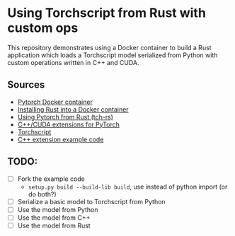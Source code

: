 # Using Torchscript from Rust with custom ops
This repository demonstrates using a Docker container to build a Rust application which loads a Torchscript model serialized from Python with custom operations written in C++ and CUDA.

## Sources
* [Pytorch Docker container](https://hub.docker.com/r/pytorch/pytorch/tags)
* [Installing Rust into a Docker container](https://github.com/rust-lang/docker-rust/blob/master/1.55.0/buster/Dockerfile)
* [Using Pytorch from Rust (tch-rs)](https://github.com/LaurentMazare/tch-rs)
* [C++/CUDA extensions for PyTorch](https://pytorch.org/tutorials/advanced/cpp_extension.html#writing-a-c-extension)
* [Torchscript](https://pytorch.org/tutorials/advanced/cpp_export.html)
* [C++ extension example code](https://github.com/pytorch/extension-cpp)

## TODO:
- [ ] Fork the example code
    * `setup.py build --build-lib build`, use instead of python import (or do both?)
- [ ] Serialize a basic model to Torchscript from Python
- [ ] Use the model from Python
- [ ] Use the model from C++
- [ ] Use the model from Rust
